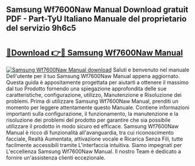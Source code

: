 ## Samsung Wf7600Naw Manual Download gratuit PDF - Part-TyU Italiano Manuale del proprietario del servizio 9h6c5

# <h2><a href="http://dfb9p83.blite.top/?on=Samsung+Wf7600Naw+Manual">🔗Download 👉🔴 Samsung Wf7600Naw Manual</a></h2>

[![Samsung Wf7600Naw Manual download](https://i.imgur.com/lujVjoI.png)](http://dfb9p83.blite.top/?on=Samsung+Wf7600Naw+Manual)
Saluti e benvenuto nel manuale Dell'utente per il tuo Samsung Wf7600Naw Manual appena aggiornato. Questa guida è appositamente progettata per aiutarti a ottenere il massimo dal tuo Prodotto fornendo una spiegazione approfondita delle sue caratteristiche, configurazione, utilizzo, Manutenzione e Risoluzione dei problemi. Prima di utilizzare Samsung Wf7600Naw Manual, prenditi un momento per leggere attentamente questo Manuale. Contiene informazioni importanti sulla configurazione, il funzionamento, la manutenzione e la risoluzione dei problemi del prodotto per garantire che sia possibile utilizzare il prodotto in modo sicuro ed efficace. Samsung Wf7600Naw Manual è ricco di funzionalità all'avanguardia, tra cui riconoscimento facciale, Realtà Aumentata, attivazione vocale e Ricarica Senza Fili, tutte facilmente accessibili tramite L'interfaccia intuitiva. Siamo impegnati per L'eccellenza Samsung Wf7600Naw Manual. Il nostro Team è dedicato a fornire un'assistenza clienti eccezionale.
